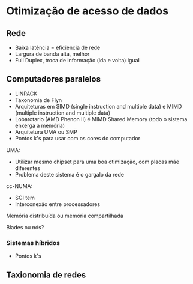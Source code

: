 # Otimização de acesso de dados
## Rede
- Baixa latência = eficiencia de rede
- Largura de banda alta, melhor
- Full Duplex, troca de informação (ida e volta) igual

## Computadores paralelos

- LINPACK
- Taxonomia de Flyn 
- Arquiteturas em SIMD (single instruction and multiple data) e MIMD (multiple instruction and multiple data)
- Lobarotario (AMD Phenon II) é MIMD Shared Memory (todo o sistema enxerga a memória)
 - Arquitetura UMA ou SMP
- Pontos k's para usar com os cores do computador

UMA:
 - Utilizar mesmo chipset para uma boa otimização, com placas mãe diferentes
 - Problema deste sistema é o gargalo da rede

cc-NUMA:
 - SGI tem
 - Interconexão entre processadores

Memória distribuída ou memória compartilhada

Blades ou nós?

### Sistemas híbridos
 - Pontos k's 

## Taxionomia de redes
